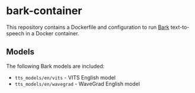 # bark-container

This repository contains a Dockerfile and configuration to run [Bark](https://github.com/suno-ai/bark) text-to-speech in a Docker container.

## Models

The following Bark models are included:

- `tts_models/en/vits` - VITS English model 
- `tts_models/en/wavegrad` - WaveGrad English model
